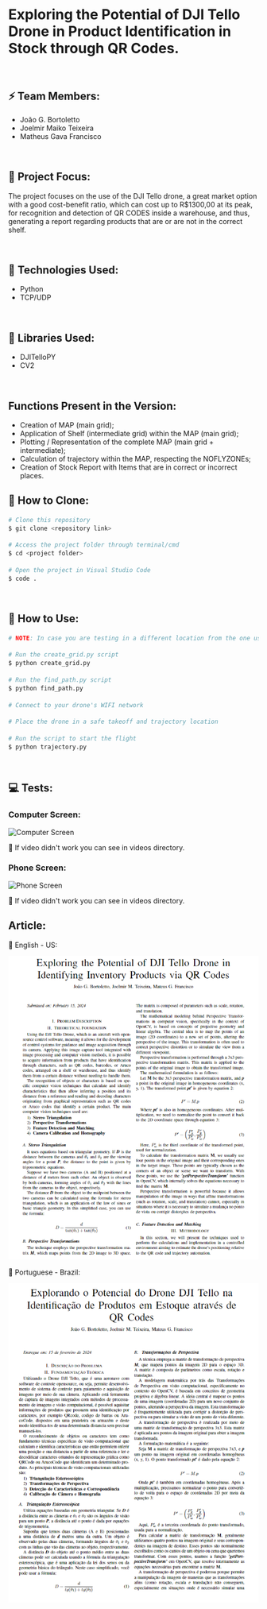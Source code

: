 # Exploring the Potential of DJI Tello Drone in Product Identification in Stock through QR Codes.

<br />

## ⚡ Team Members:

-   João G. Bortoletto
-   Joelmir Maiko Teixeira
-   Matheus Gava Francisco

<br />

## 🔎 Project Focus:

The project focuses on the use of the DJI Tello drone, a great market option with a good cost-benefit ratio, which can cost up to R$1300,00 at its peak, for recognition and detection of QR CODES inside a warehouse, and thus, generating a report regarding products that are or are not in the correct shelf.

<br />

## 📘 Technologies Used:

-   Python
-   TCP/UDP

<br />

## 📕 Libraries Used:

-   DJITelloPY
-   CV2

<br />

## Functions Present in the Version:

-   Creation of MAP (main grid);
-   Application of Shelf (intermediate grid) within the MAP (main grid);
-   Plotting / Representation of the complete MAP (main grid + intermediate);
-   Calculation of trajectory within the MAP, respecting the NOFLYZONEs;
-   Creation of Stock Report with Items that are in correct or incorrect places.

## 🐾 How to Clone:

```bash
# Clone this repository
$ git clone <repository link>

# Access the project folder through terminal/cmd
$ cd <project folder>

# Open the project in Visual Studio Code
$ code .
```

<br />

## 🐾 How to Use:

```bash
# NOTE: In case you are testing in a different location from the one used in the project conception, it is necessary to change the main_grid, taking into account your permitted flying area, and also the grid_text.txt file informing the shelf (grid) and the NOFLYZONEs (areas where the drone cannot fly).

# Run the create_grid.py script
$ python create_grid.py

# Run the find_path.py script
$ python find_path.py

# Connect to your drone's WIFI network

# Place the drone in a safe takeoff and trajectory location

# Run the script to start the flight
$ python trajectory.py
```

<br />

## 💻 Tests:

### Computer Screen:

![Computer Screen](./videos/screen.gif)

📌 If video didn't work you can see in videos directory.

### Phone Screen:

![Phone Screen](./videos/phone.gif)

📌 If video didn't work you can see in videos directory.

## Article:

📌 English - US:

![Article in English US](./images/article2.png)

📌 Portuguese - Brazil:

![Article in Portuguese Brazil](./images/article.png)
